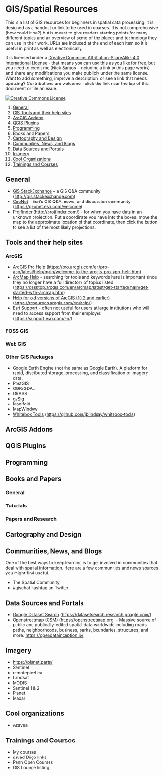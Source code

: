# GIS/Spatial Resources
This is a list of GIS resources for beginners in spatial data processing. It is designed as a handout or link to be used in courses. It is not comprehensive (how could it be?) but is meant to give readers starting points for many different topics and an overview of some of the places and technology they can use in their work. URLs are included at the end of each item so it is useful in print as well as electronically.

It is licensed under a <a rel="license" href="http://creativecommons.org/licenses/by-sa/4.0/">Creative Commons Attribution-ShareAlike 4.0 International License</a> - that means you can use this as you like for free, but you need to credit me (Nick Santos - including a link to this page works) and share any modifications you make publicly under the same license. Want to add something, improve a description, or see a link that needs updating? Contributions are welcome - click the link near the top of this document or file an issue.

<a rel="license" href="http://creativecommons.org/licenses/by-sa/4.0/"><img alt="Creative Commons License" style="border-width:0" src="https://i.creativecommons.org/l/by-sa/4.0/88x31.png" /></a>.

1. [General](#general)
2. [GIS Tools and their help sites](#tools-and-their-help-sites)
3. [ArcGIS Addons](#arcgis-addons)
4. [QGIS Plugins](#qgis-plugins)
5. [Programming](#programming)
6. [Books and Papers](#books-and-papers)
7. [Cartography and Design](#cartography-and-design)
8. [Communities, News, and Blogs](#communities-news-and-blogs)
9. [Data Sources and Portals](#data-sources-and-portals)
10. [Imagery](#imagery)
11. [Cool Organizations](#cool-organizations)
12. [Trainings and Courses](#trainings-and-courses)


## General
* [GIS StackExchange](http://gis.stackexchange.com) – a GIS Q&A community (http://gis.stackexchange.com)
*	[GeoNet](https://geonet.esri.com/welcome) – Esri’s GIS Q&A, news, and discussion community (https://geonet.esri.com/welcome)
* [Projfinder](http://projfinder.com/) (http://projfinder.com/) - for when you have data in an unknown projection. Put a coordinate you have into the boxes, move the map to the approximate location of that coordinate, then click the button to see a list of the most likely projections.

## Tools and their help sites
### ArcGIS
* [ArcGIS Pro Help](https://pro.arcgis.com/en/pro-app/latest/help/main/welcome-to-the-arcgis-pro-app-help.htm) (https://pro.arcgis.com/en/pro-app/latest/help/main/welcome-to-the-arcgis-pro-app-help.htm)
* [ArcMap Help](https://desktop.arcgis.com/en/arcmap/latest/get-started/main/get-started-with-arcmap.htm) - searching for tools and keywords here is important since they no longer have a full directory of topics listed (https://desktop.arcgis.com/en/arcmap/latest/get-started/main/get-started-with-arcmap.htm)
* [Help for old versions of ArcGIS (10.2 and earlier)](https://resources.arcgis.com/en/help/) (https://resources.arcgis.com/en/help/)
* [Esri Support](https://support.esri.com/en/) - often not useful for users at large institutions who will need to access support from their employer. (https://support.esri.com/en/)

### FOSS GIS

### Web GIS

### Other GIS Packages
* Google Earth Engine (not the same as Google Earth). A platform for rapid, distributed storage, processing, and classification of imagery data.
* PostGIS
* OGR/GDAL
* GRASS
* gvSig
* Manifold
* MapWindow
* [Whitebox Tools](https://github.com/jblindsay/whitebox-tools) (https://github.com/jblindsay/whitebox-tools)

## ArcGIS Addons

## QGIS Plugins

## Programming

## Books and Papers

### General

### Tutorials

### Papers and Research

## Cartography and Design

## Communities, News, and Blogs
One of the best ways to keep learning is to get involved in communities that deal with spatial information. Here are a few communities and news sources you might find useful.

* The Spatial Community
* #gischat hashtag on Twitter

## Data Sources and Portals
* [Google Dataset Search](https://datasetsearch.research.google.com/) (https://datasetsearch.research.google.com/)
* [Openstreetmap (OSM)](https://openstreetmap.org) (https://openstreetmap.org) - Massive source of public and publically-edited spatial data worldwide including roads, paths, neighborhoods, business, parks, boundaries, structures, and more.
https://opendatainception.io/

## Imagery
* https://planet.parts/
* Sentinel
* remotepixel.ca
* Landsat
* MODIS
* Sentinel 1 & 2
* Planet
* Maxar

## Cool organizations
* Azavea

## Trainings and Courses
* My courses
* saved Diigo links
* Penn Open Courses
* GIS Lounge listing
